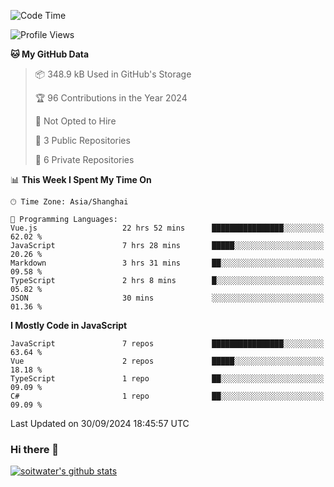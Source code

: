 <!--START_SECTION:waka-->
![Code Time](http://img.shields.io/badge/Code%20Time-4%2C065%20hrs%2020%20mins-blue)

![Profile Views](http://img.shields.io/badge/Profile%20Views-0-blue)

**🐱 My GitHub Data** 

> 📦 348.9 kB Used in GitHub's Storage 
 > 
> 🏆 96 Contributions in the Year 2024
 > 
> 🚫 Not Opted to Hire
 > 
> 📜 3 Public Repositories 
 > 
> 🔑 6 Private Repositories 
 > 
📊 **This Week I Spent My Time On** 

```text
🕑︎ Time Zone: Asia/Shanghai

💬 Programming Languages: 
Vue.js                   22 hrs 52 mins      ████████████████░░░░░░░░░   62.02 % 
JavaScript               7 hrs 28 mins       █████░░░░░░░░░░░░░░░░░░░░   20.26 % 
Markdown                 3 hrs 31 mins       ██░░░░░░░░░░░░░░░░░░░░░░░   09.58 % 
TypeScript               2 hrs 8 mins        █░░░░░░░░░░░░░░░░░░░░░░░░   05.82 % 
JSON                     30 mins             ░░░░░░░░░░░░░░░░░░░░░░░░░   01.36 % 
```

**I Mostly Code in JavaScript** 

```text
JavaScript               7 repos             ████████████████░░░░░░░░░   63.64 % 
Vue                      2 repos             █████░░░░░░░░░░░░░░░░░░░░   18.18 % 
TypeScript               1 repo              ██░░░░░░░░░░░░░░░░░░░░░░░   09.09 % 
C#                       1 repo              ██░░░░░░░░░░░░░░░░░░░░░░░   09.09 % 
```




 Last Updated on 30/09/2024 18:45:57 UTC
<!--END_SECTION:waka-->

### Hi there 👋
[![soitwater's github stats](https://github-readme-stats.vercel.app/api?username=soitwater)](https://github.com/soitwater/github-readme-stats)
